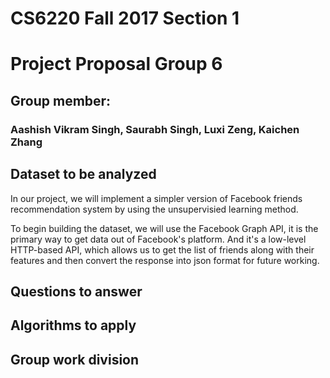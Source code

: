 # CS6220 Fall 2017 Section 1
# Project Proposal Group 6
## Group member: 
### Aashish Vikram Singh, Saurabh Singh, Luxi Zeng, Kaichen Zhang
## Dataset to be analyzed
In our project, we will implement a simpler version of Facebook friends recommendation system by using 
the unsupervisied learning method. 

To begin building the dataset, we will use the Facebook Graph API, it is the primary way to get data out 
of Facebook's platform. And it's a low-level HTTP-based API, which allows us to get the list of friends along with their features
and then convert the response into json format for future working. 


## Questions to answer

## Algorithms to apply

## Group work division
